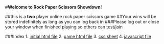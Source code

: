 #**Welcome to Rock Paper Scissors Showdown!**

##this is a **two** player online rock paper scissors game
##Your wins will be stored indefinitely as long as you can log back in
###Please log out or close your window when finished playing so others can test/join

###Index
    1. [initial html file](index.html)
    2. [game html file](game.html)
    3. [css sheet](assets/css/style.css)
    4. [javascript file](assets/javascript/game.js)

